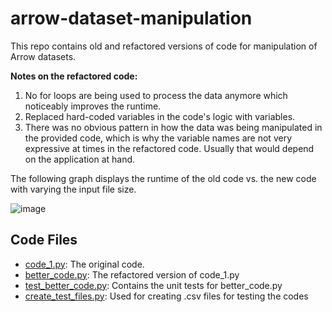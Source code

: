 # arrow-dataset-manipulation
This repo contains old and refactored versions of code for manipulation of Arrow datasets.

**Notes on the refactored code:**
1. No for loops are being used to process the data anymore which noticeably improves the runtime. 
2. Replaced hard-coded variables in the code's logic with variables.
3. There was no obvious pattern in how the data was being manipulated in the provided code, which is why the variable names are not very expressive at times in the refactored code. Usually that would depend on the application at hand.


The following graph displays the runtime of the old code vs. the new code with varying the input file size.


![image](https://github.com/user-attachments/assets/c6a811e3-f7b9-4933-b4c8-d141fa772838)



## Code Files

- [code_1.py](./code_1.py): The original code.
- [better_code.py](./better_code.py): The refactored version of code_1.py
- [test_better_code.py](./test_better_code.py): Contains the unit tests for better_code.py
- [create_test_files.py](./create_test_files.py): Used for creating .csv files for testing the codes
